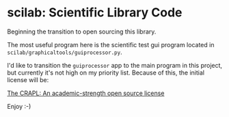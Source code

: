 # scilab: Scientific Library Code

Beginning the transition to open sourcing this library. 

The most useful program here is the scientific test gui program located in `scilab/graphicaltools/guiprocessor.py`.

I'd like to transition the `guiprocessor` app to the main program in this project, but currently it's not high on my priority list. Because of this, the initial license will be:

[The CRAPL: An academic-strength open source license](http://matt.might.net/articles/crapl/)

Enjoy :-) 

